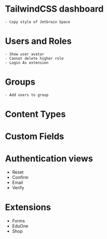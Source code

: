 # TailwindCSS dashboard
    - Copy style of Jetbrain Space
# Users and Roles
    - Show user avatar
    - Cannot delete higher role
    - Login As extension
# Groups
    - Add users to group
# Content Types

# Custom Fields

# Authentication views
- Reset
- Confirm
- Email
- Verify

# Extensions
- Forms
- EduOne
- Shop